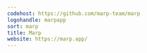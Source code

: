 ```yaml
---
codehost: https://github.com/marp-team/marp
logohandle: marpapp
sort: marp
title: Marp
website: https://marp.app/
---
```

